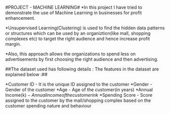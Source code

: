 #PROJECT - MACHINE LEARNING#
*In this project I have tried to demonstrate the use of Machine Learning in businesses for profit enhancement.

*Unsupervised Learning(Clustering) is used to find the hidden data patterns or structures which can be used by an organiztion(like mall, shopping complexes etc) to target the right audience and hence increase profit margin.

*Also, this approach allows the organizations to spend less on advertisements by first choosing the right audience and then advertising.


##The dataset used has following details : The features in the dataset are explained below :##

*Customer ID - It is the unique ID assigned to the customer
*Gender - Gender of the customer
*Age - Age of the customer(in years)
*Annual Income(k$) - Annual income of the customer in k$
*Spending Score - Score assigned to the customer by the mall/shopping complex based on the customer spending nature and behaviour


